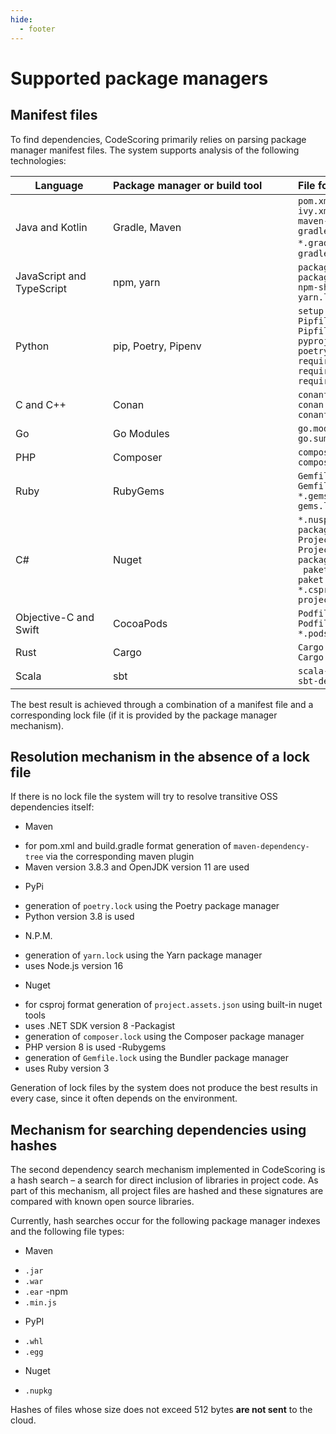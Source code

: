 ```yaml
---
hide:
  - footer
---
```

# Supported package managers

## Manifest files

To find dependencies, CodeScoring primarily relies on parsing package manager manifest files. The system supports analysis of the following technologies:

Language <div style="width:140px">| Package manager or build tool <div style="width:280px"> | File format <div style="width:250px"> |
----------------| :---------------- | :---------- |
Java and Kotlin | Gradle, Maven | `pom.xml`<br/>`ivy.xml`<br/>`maven-dependency-tree.txt`<br/>`gradle-dependency-tree.txt`<br/>`*.gradle`< br/>`*.gradle.kts`<br/> `gradle.lockfile`|
JavaScript and TypeScript | npm, yarn | `package.json`<br/>`package-lock.json` <br/>`npm-shrinkwrap.json`<br/>`yarn.lock` |
Python | pip, Poetry, Pipenv | `setup.py`<br/>`Pipfile`<br/>`Pipfile.lock`<br/>`pyproject.toml`<br/>`poetry.lock`<br/>`requirements.txt`<br />`requirements.pip`<br/>`requires.txt` |
C and C++ | Conan | `conanfile.txt`<br/>`conan.lock`<br/>`conanfile.py`|
Go | Go Modules | `go.mod`<br/>`go.sum` |
PHP | Composer | `composer.json`<br/>`composer.lock`|
Ruby | RubyGems | `Gemfile`<br/>`Gemfile.lock`<br/>`*.gemspec`<br/>`gems.locked`|
C# | Nuget | `*.nuspec`<br/>`packages.lock.json`<br/>`Project.json`<br/>`Project.lock.json`<br/>`packages.config`<br/>` paket.dependencies`<br/>`paket.lock`<br/>`*.csproj`<br/>`project.assets.json`|
Objective-C and Swift | CocoaPods | `Podfile`<br/>`Podfile.lock`<br/>`*.podspec`|
Rust | Cargo | `Cargo.lock`<br/>`Cargo.toml`|
Scala | sbt | `scala-dependency-tree.txt`<br/>`sbt-dependency-tree.txt`|


The best result is achieved through a combination of a manifest file and a corresponding lock file (if it is provided by the package manager mechanism).


## Resolution mechanism in the absence of a lock file

If there is no lock file the system will try to resolve transitive OSS dependencies itself:

- Maven
 + for pom.xml and build.gradle format generation of `maven-dependency-tree` via the corresponding maven plugin
 + Maven version 3.8.3 and OpenJDK version 11 are used
- PyPi
 + generation of `poetry.lock` using the Poetry package manager
 + Python version 3.8 is used
- N.P.M.
 + generation of `yarn.lock` using the Yarn package manager
 + uses Node.js version 16
- Nuget
 + for csproj format generation of `project.assets.json` using built-in nuget tools
 + uses .NET SDK version 8
-Packagist
 + generation of `composer.lock` using the Composer package manager
 + PHP version 8 is used
-Rubygems
 + generation of `Gemfile.lock` using the Bundler package manager
 + uses Ruby version 3

Generation of lock files by the system does not produce the best results in every case, since it often depends on the environment.


## Mechanism for searching dependencies using hashes

The second dependency search mechanism implemented in CodeScoring is a hash search – a search for direct inclusion of libraries in project code. As part of this mechanism, all project files are hashed and these signatures are compared with known open source libraries.

Currently, hash searches occur for the following package manager indexes and the following file types:

- Maven
 + `.jar`
 + `.war`
 + `.ear`
-npm
 + `.min.js`
- PyPI
 + `.whl`
 + `.egg`
- Nuget
 + `.nupkg`


Hashes of files whose size does not exceed 512 bytes **are not sent** to the cloud.
